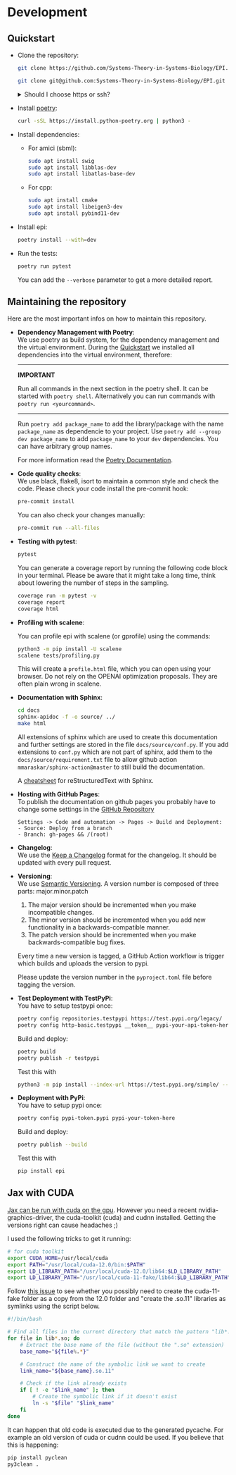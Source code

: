 # Development

## Quickstart

- Clone the repository:

  ```bash
  git clone https://github.com/Systems-Theory-in-Systems-Biology/EPI.git
  ```

  ```bash
  git clone git@github.com:Systems-Theory-in-Systems-Biology/EPI.git
  ```

  <details>
  <summary>Should I choose https or ssh?</summary>
  You can clone the repository over https or ssh. Use https if you only want to obtain the code. Use ssh if you are a registered as developer on the repository and want to push changes to the code base. If you want to contribute to the project but are not a registered developer, create a fork of the project first. In this case you have to clone your fork, not this repository. </details>

- Install [poetry](https://python-poetry.org/docs/):
  
  ```bash
  curl -sSL https://install.python-poetry.org | python3 -
  ```
  
- Install dependencies:
  
  - For amici (sbml):

    ```bash
    sudo apt install swig
    sudo apt install libblas-dev
    sudo apt install libatlas-base-dev
    ```
  
  - For cpp:

    ```bash
    sudo apt install cmake
    sudo apt install libeigen3-dev
    sudo apt install pybind11-dev
    ```

- Install epi:

  ```bash
  poetry install --with=dev
  ```

- Run the tests:

  ```bash
  poetry run pytest
  ```

  You can add the ```--verbose``` parameter to get a more detailed report.

## Maintaining the repository

Here are the most important infos on how to maintain this repository.

- **Dependency Management with Poetry**: \
  We use poetry as build system, for the dependency management and the virtual environment. During the [Quickstart](#quickstart) we installed all dependencies into the virtual environment, therefore:

  ---
  **IMPORTANT**

  Run all commands in the next section in the poetry shell. It can be started with `poetry shell`. Alternatively you can run commands with `poetry run <yourcommand>`.

  ---

  Run ```poetry add package_name``` to add the library/package with the name ```package_name``` as dependencie to your project. Use ```poetry add --group dev package_name``` to add ```package_name``` to your ```dev``` dependencies. You can have arbitrary group names.
  
  For more information read the [Poetry Documentation](https://python-poetry.org/docs/basic-usage/#initialising-a-pre-existing-project).

- **Code quality checks**: \
  We use black, flake8, isort to maintain a common style and check the code. Please check your code install the pre-commit hook:

    ``` bash
    pre-commit install
    ```

    You can also check your changes manually:

    ``` bash
    pre-commit run --all-files
    ```

- **Testing with pytest**:

  ```bash
  pytest
  ```

  You can generate a coverage report by running the following code block in your terminal. Please be aware that it might take a long time, think about lowering the number of steps in the sampling.

  ```bash
  coverage run -m pytest -v
  coverage report
  coverage html
  ```

- **Profiling with scalene**:

  You can profile epi with scalene (or gprofile) using the commands:

  ```bash
  python3 -m pip install -U scalene
  scalene tests/profiling.py
  ```

  This will create a `profile.html` file, which you can open using your browser. Do not rely on the OPENAI optimization proposals. They are often plain wrong in scalene.

<!-- TODO: Add a docker development environment -->
<!-- - **Working with docker**:

  ```bash
  curl https://raw.githubusercontent.com/nektos/act/master/install.sh | sudo bash
  sudo service docker start
  sudo docker run hello-world
  sudo service docker stop
  ``` -->

- **Documentation with Sphinx**:

  ``` bash
  cd docs
  sphinx-apidoc -f -o source/ ../
  make html
  ```

  All extensions of sphinx which are used to create this documentation and further settings are stored in the file `docs/source/conf.py`.
  If you add extensions to `conf.py` which are not part of sphinx, add them to the `docs/source/requirement.txt` file to allow github action `mmaraskar/sphinx-action@master` to still build the documentation.

  A [cheatsheet](https://docs.typo3.org/m/typo3/docs-how-to-document/main/en-us/WritingReST/CheatSheet.html) for reStructuredText with Sphinx.

- **Hosting with GitHub Pages**: \
  To publish the documentation on github pages you probably have to change some settings in the [GitHub Repository](https://github.com/Systems-Theory-in-Systems-Biology/EPI)

  ``` text
  Settings -> Code and automation -> Pages -> Build and Deployment:
  - Source: Deploy from a branch
  - Branch: gh-pages && /(root)
  ```

- **Changelog**: \
    We use the [Keep a Changelog](https://keepachangelog.com/en/1.0.0/) format for the changelog. It should be updated with every pull request.

- **Versioning**: \
    We use [Semantic Versioning](https://semver.org/). A version number is composed of three parts: major.minor.patch
    1. The major version should be incremented when you make incompatible changes.
    2. The minor version should be incremented when you add new functionality in a backwards-compatible manner.
    3. The patch version should be incremented when you make backwards-compatible bug fixes.

    Every time a new version is tagged, a GitHub Action workflow is trigger which builds and uploads the version to pypi.

    Please update the version number in the `pyproject.toml` file before tagging the version.

- **Test Deployment with TestPyPi**: \
    You have to setup testpypi once:

    ```bash
    poetry config repositories.testpypi https://test.pypi.org/legacy/
    poetry config http-basic.testpypi __token__ pypi-your-api-token-here
    ```

    Build and deploy:

    ```bash
    poetry build
    poetry publish -r testpypi
    ```

    Test this with

    ```bash
    python3 -m pip install --index-url https://test.pypi.org/simple/ --no-deps epi
    ```

- **Deployment with PyPi**: \
    You have to setup pypi once:

    ```bash
    poetry config pypi-token.pypi pypi-your-token-here
    ```

    Build and deploy:

    ```bash
    poetry publish --build
    ```

    Test this with

    ```bash
    pip install epi
    ```

## Jax with CUDA

[Jax can be run with cuda on the gpu](https://github.com/google/jax#pip-installation-gpu-cuda). However you need a recent nvidia-graphics-driver, the cuda-toolkit (cuda) and cudnn installed. Getting the versions right can cause headaches ;)

I used the following tricks to get it running:

```bash
# for cuda toolkit
export CUDA_HOME=/usr/local/cuda
export PATH="/usr/local/cuda-12.0/bin:$PATH"
export LD_LIBRARY_PATH="/usr/local/cuda-12.0/lib64:$LD_LIBRARY_PATH"
export LD_LIBRARY_PATH="/usr/local/cuda-11-fake/lib64:$LD_LIBRARY_PATH"
```

Follow [this issue](https://github.com/google/jax/issues/13637) to see whether you possibly need to create the cuda-11-fake folder as a copy from the 12.0 folder and "create the .so.11" libraries as symlinks using the script below.

```bash
#!/bin/bash

# Find all files in the current directory that match the pattern "lib*.so"
for file in lib*.so; do
    # Extract the base name of the file (without the ".so" extension)
    base_name="${file%.*}"

    # Construct the name of the symbolic link we want to create
    link_name="${base_name}.so.11"

    # Check if the link already exists
    if [ ! -e "$link_name" ]; then
        # Create the symbolic link if it doesn't exist
        ln -s "$file" "$link_name"
    fi
done
```

It can happen that old code is executed due to the generated pycache. For example an old version of cuda or cudnn could be used. If you believe that this is happening:

```bash
pip install pyclean
py3clean .
```
